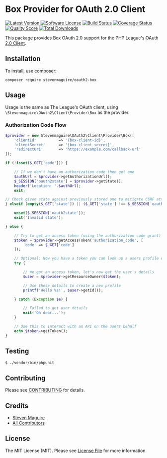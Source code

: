# Box Provider for OAuth 2.0 Client

[![Latest Version](https://img.shields.io/github/release/stevenmaguire/oauth2-box.svg?style=flat-square)](https://github.com/stevenmaguire/oauth2-box/releases)
[![Software License](https://img.shields.io/badge/license-MIT-brightgreen.svg?style=flat-square)](LICENSE.md)
[![Build Status](https://img.shields.io/travis/stevenmaguire/oauth2-box/master.svg?style=flat-square)](https://travis-ci.org/stevenmaguire/oauth2-box)
[![Coverage Status](https://img.shields.io/scrutinizer/coverage/g/stevenmaguire/oauth2-box.svg?style=flat-square)](https://scrutinizer-ci.com/g/stevenmaguire/oauth2-box/code-structure)
[![Quality Score](https://img.shields.io/scrutinizer/g/stevenmaguire/oauth2-box.svg?style=flat-square)](https://scrutinizer-ci.com/g/stevenmaguire/oauth2-box)
[![Total Downloads](https://img.shields.io/packagist/dt/stevenmaguire/oauth2-box.svg?style=flat-square)](https://packagist.org/packages/stevenmaguire/oauth2-box)

This package provides Box OAuth 2.0 support for the PHP League's [OAuth 2.0 Client](https://github.com/thephpleague/oauth2-client).

## Installation

To install, use composer:

```
composer require stevenmaguire/oauth2-box
```

## Usage

Usage is the same as The League's OAuth client, using `\Stevenmaguire\OAuth2\Client\Provider\Box` as the provider.

### Authorization Code Flow

```php
$provider = new Stevenmaguire\OAuth2\Client\Provider\Box([
    'clientId'          => '{box-client-id}',
    'clientSecret'      => '{box-client-secret}',
    'redirectUri'       => 'https://example.com/callback-url'
]);

if (!isset($_GET['code'])) {

    // If we don't have an authorization code then get one
    $authUrl = $provider->getAuthorizationUrl();
    $_SESSION['oauth2state'] = $provider->getState();
    header('Location: '.$authUrl);
    exit;

// Check given state against previously stored one to mitigate CSRF attack
} elseif (empty($_GET['state']) || ($_GET['state'] !== $_SESSION['oauth2state'])) {

    unset($_SESSION['oauth2state']);
    exit('Invalid state');

} else {

    // Try to get an access token (using the authorization code grant)
    $token = $provider->getAccessToken('authorization_code', [
        'code' => $_GET['code']
    ]);

    // Optional: Now you have a token you can look up a users profile data
    try {

        // We got an access token, let's now get the user's details
        $user = $provider->getResourceOwner($token);

        // Use these details to create a new profile
        printf('Hello %s!', $user->getId());

    } catch (Exception $e) {

        // Failed to get user details
        exit('Oh dear...');
    }

    // Use this to interact with an API on the users behalf
    echo $token->getToken();
}
```

## Testing

``` bash
$ ./vendor/bin/phpunit
```

## Contributing

Please see [CONTRIBUTING](https://github.com/stevenmaguire/oauth2-box/blob/master/CONTRIBUTING.md) for details.


## Credits

- [Steven Maguire](https://github.com/stevenmaguire)
- [All Contributors](https://github.com/stevenmaguire/oauth2-box/contributors)


## License

The MIT License (MIT). Please see [License File](https://github.com/stevenmaguire/oauth2-box/blob/master/LICENSE) for more information.
